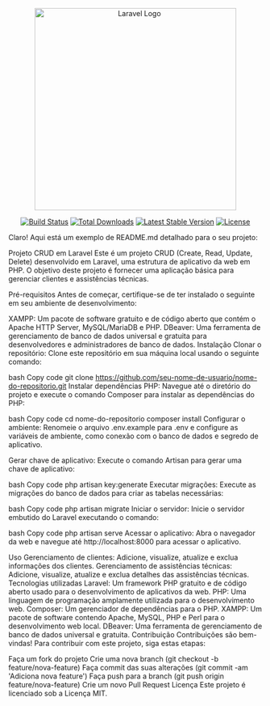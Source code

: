 <p align="center"><a href="https://laravel.com" target="_blank"><img src="https://raw.githubusercontent.com/laravel/art/master/logo-lockup/5%20SVG/2%20CMYK/1%20Full%20Color/laravel-logolockup-cmyk-red.svg" width="400" alt="Laravel Logo"></a></p>

<p align="center">
<a href="https://github.com/laravel/framework/actions"><img src="https://github.com/laravel/framework/workflows/tests/badge.svg" alt="Build Status"></a>
<a href="https://packagist.org/packages/laravel/framework"><img src="https://img.shields.io/packagist/dt/laravel/framework" alt="Total Downloads"></a>
<a href="https://packagist.org/packages/laravel/framework"><img src="https://img.shields.io/packagist/v/laravel/framework" alt="Latest Stable Version"></a>
<a href="https://packagist.org/packages/laravel/framework"><img src="https://img.shields.io/packagist/l/laravel/framework" alt="License"></a>
</p>


Claro! Aqui está um exemplo de README.md detalhado para o seu projeto:

Projeto CRUD em Laravel
Este é um projeto CRUD (Create, Read, Update, Delete) desenvolvido em Laravel, uma estrutura de aplicativo da web em PHP. O objetivo deste projeto é fornecer uma aplicação básica para gerenciar clientes e assistências técnicas.

Pré-requisitos
Antes de começar, certifique-se de ter instalado o seguinte em seu ambiente de desenvolvimento:

XAMPP: Um pacote de software gratuito e de código aberto que contém o Apache HTTP Server, MySQL/MariaDB e PHP.
DBeaver: Uma ferramenta de gerenciamento de banco de dados universal e gratuita para desenvolvedores e administradores de banco de dados.
Instalação
Clonar o repositório: Clone este repositório em sua máquina local usando o seguinte comando:

bash
Copy code
git clone https://github.com/seu-nome-de-usuario/nome-do-repositorio.git
Instalar dependências PHP: Navegue até o diretório do projeto e execute o comando Composer para instalar as dependências do PHP:

bash
Copy code
cd nome-do-repositorio
composer install
Configurar o ambiente: Renomeie o arquivo .env.example para .env e configure as variáveis de ambiente, como conexão com o banco de dados e segredo de aplicativo.

Gerar chave de aplicativo: Execute o comando Artisan para gerar uma chave de aplicativo:

bash
Copy code
php artisan key:generate
Executar migrações: Execute as migrações do banco de dados para criar as tabelas necessárias:

bash
Copy code
php artisan migrate
Iniciar o servidor: Inicie o servidor embutido do Laravel executando o comando:

bash
Copy code
php artisan serve
Acessar o aplicativo: Abra o navegador da web e navegue até http://localhost:8000 para acessar o aplicativo.

Uso
Gerenciamento de clientes: Adicione, visualize, atualize e exclua informações dos clientes.
Gerenciamento de assistências técnicas: Adicione, visualize, atualize e exclua detalhes das assistências técnicas.
Tecnologias utilizadas
Laravel: Um framework PHP gratuito e de código aberto usado para o desenvolvimento de aplicativos da web.
PHP: Uma linguagem de programação amplamente utilizada para o desenvolvimento web.
Composer: Um gerenciador de dependências para o PHP.
XAMPP: Um pacote de software contendo Apache, MySQL, PHP e Perl para o desenvolvimento web local.
DBeaver: Uma ferramenta de gerenciamento de banco de dados universal e gratuita.
Contribuição
Contribuições são bem-vindas! Para contribuir com este projeto, siga estas etapas:

Faça um fork do projeto
Crie uma nova branch (git checkout -b feature/nova-feature)
Faça commit das suas alterações (git commit -am 'Adiciona nova feature')
Faça push para a branch (git push origin feature/nova-feature)
Crie um novo Pull Request
Licença
Este projeto é licenciado sob a Licença MIT.

